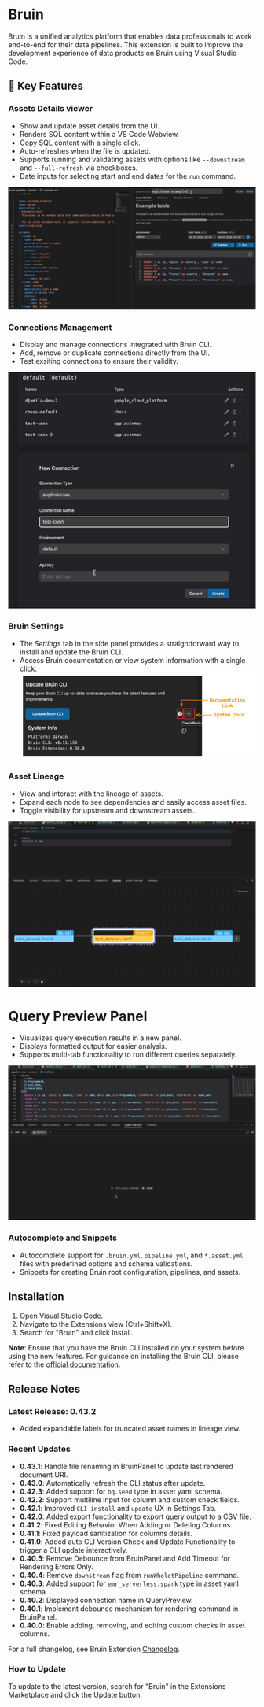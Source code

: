 # Bruin

Bruin is a unified analytics platform that enables data professionals to work end-to-end for their data pipelines. This extension is built to improve the development experience of data products on Bruin using Visual Studio Code.

## 🚀 Key Features

### Assets Details viewer
- Show and update asset details from the UI.
- Renders SQL content within a VS Code Webview.
- Copy SQL content with a single click.
- Auto-refreshes when the file is updated.
- Supports running and validating assets with options like `--downstream` and `--full-refresh` via checkboxes.
- Date inputs for selecting start and end dates for the `run` command.


![GIF of Asset Details Panel](https://github.com/bruin-data/bruin-vscode/blob/main/screenshots/asset-details-tab-new.gif?raw=true)

### Connections Management
- Display and manage connections integrated with Bruin CLI.
- Add, remove or duplicate connections directly from the UI.
- Test exsiting connections to ensure their validity.

![GIF of Connection Manager](https://github.com/bruin-data/bruin-vscode/blob/main/screenshots/manage-connections.gif?raw=true)

### Bruin Settings
- The *Settings* tab in the side panel provides a straightforward way to install and update the Bruin CLI.
- Access Bruin documentation or view system information with a single click.
![Screenshot of Settings Tab](https://github.com/bruin-data/bruin-vscode/blob/main/screenshots/bruin-settings.png?raw=true)

### Asset Lineage
- View and interact with the lineage of assets.
- Expand each node to see dependencies and easily access asset files.
- Toggle visibility for upstream and downstream assets.

![GIF of Lineage Panel](https://github.com/bruin-data/bruin-vscode/blob/main/screenshots/lineage-panel-with-options.gif?raw=true)

# Query Preview Panel
- Visualizes query execution results in a new panel.
- Displays formatted output for easier analysis.
- Supports multi-tab functionality to run different queries separately.

![GIF of Lineage Panel](https://github.com/bruin-data/bruin-vscode/blob/main/screenshots/query-preview-options.gif?raw=true)

### Autocomplete and Snippets
- Autocomplete support for `.bruin.yml`, `pipeline.yml`, and `*.asset.yml` files with predefined options and schema validations.
- Snippets for creating Bruin root configuration, pipelines, and assets.

## Installation

1. Open Visual Studio Code.
2. Navigate to the Extensions view (Ctrl+Shift+X).
3. Search for "Bruin" and click Install.

**Note**: Ensure that you have the Bruin CLI installed on your system before using the new features. For guidance on installing the Bruin CLI, please refer to the [official documentation](https://github.com/bruin-data/bruin).


## Release Notes
### Latest Release: 0.43.2
- Added expandable labels for truncated asset names in lineage view.

### Recent Updates
- **0.43.1**: Handle file renaming in BruinPanel to update last rendered document URI.
- **0.43.0**: Automatically refresh the CLI status after update.
- **0.42.3**: Added support for `bq.seed` type in asset yaml schema.
- **0.42.2**: Support multiline input for column and custom check fields.
- **0.42.1**: Improved `CLI install` and `update` UX in Settings Tab.
- **0.42.0**: Added export functionality to export query output to a CSV file.
- **0.41.2**: Fixed Editing Behavior When Adding or Deleting Columns.
- **0.41.1**: Fixed payload sanitization for columns details.
- **0.41.0**: Added auto CLI Version Check and Update Functionality to trigger a CLI update interactively.
- **0.40.5**: Remove Debounce from BruinPanel and Add Timeout for Rendering Errors Only.
- **0.40.4**: Remove `downstream` flag from `runWholetPipeline` command.
- **0.40.3**: Added support for `emr_serverless.spark` type in asset yaml schema.
- **0.40.2**: Displayed connection name in QueryPreview.
- **0.40.1**: Implement debounce mechanism for rendering command in BruinPanel.
- **0.40.0**: Enable adding, removing, and editing custom checks in asset columns.

For a full changelog, see Bruin Extension [Changelog](https://marketplace.visualstudio.com/items/bruin.bruin/changelog).


### How to Update

To update to the latest version, search for "Bruin" in the Extensions Marketplace and click the Update button.
